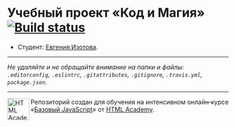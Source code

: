 # Учебный проект «Код и Магия» [![Build status][travis-image]][travis-url]

* Студент: [Евгения Изотова](https://up.htmlacademy.ru/javascript/11/user/399713).

---

_Не удаляйте и не обращайте внимание на папки и файлы:_<br>
_`.editorconfig`, `.eslintrc`, `.gitattributes`, `.gitignore`, `.travis.yml`, `package.json`._

---

<a href="https://htmlacademy.ru/intensive/javascript"><img align="left" width="50" height="50" title="HTML Academy" src="https://up.htmlacademy.ru/static/img/intensive/javascript/logo-for-github.svg"></a>

Репозиторий создан для обучения на интенсивном онлайн‑курсе «[Базовый JavaScript](https://htmlacademy.ru/intensive/javascript)» от [HTML Academy](https://htmlacademy.ru).

[travis-image]: https://travis-ci.org/htmlacademy-javascript/399713-code-and-magick.svg?branch=master
[travis-url]: https://travis-ci.org/htmlacademy-javascript/399713-code-and-magick
